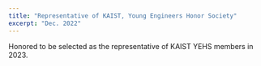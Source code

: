 ```yaml
---
title: "Representative of KAIST, Young Engineers Honor Society"
excerpt: "Dec. 2022"
---
```


Honored to be selected as the representative of KAIST YEHS members in 2023.
